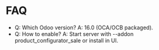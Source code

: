 # FAQ

- Q: Which Odoo version? A: 16.0 (OCA/OCB packaged).
- Q: How to enable? A: Start server with --addon product_configurator_sale or install in UI.
